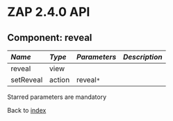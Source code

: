 # ZAP 2.4.0 API
## Component: reveal
| _Name_ | _Type_ | _Parameters_ | _Description_ |
|:-------|:-------|:-------------|:--------------|
| reveal | view   |              |               |
| setReveal| action | reveal`*`    |               |

Starred parameters are mandatory

Back to [index](ApiGen_Index)
